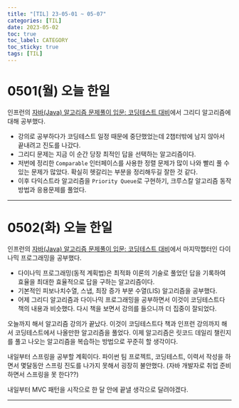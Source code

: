 ```yaml
---
title: "[TIL] 23-05-01 ~ 05-07"
categories: [TIL]
date: 2023-05-02
toc: true
toc_label: CATEGORY
toc_sticky: true
tags: [TIL]
---
```


# 0501(월) 오늘 한일

인프런의 [자바(Java) 알고리즘 문제풀이 입문: 코딩테스트 대비](https://www.inflearn.com/course/%EC%9E%90%EB%B0%94-%EC%95%8C%EA%B3%A0%EB%A6%AC%EC%A6%98-%EB%AC%B8%EC%A0%9C%ED%92%80%EC%9D%B4-%EC%BD%94%ED%85%8C%EB%8C%80%EB%B9%84/dashboard)에서 그리디 알고리즘에 대해 공부했다.

- 강의로 공부하다가 코딩테스트 일정 때문에 중단했었는데 2챕터밖에 남지 않아서 끝내려고 진도를 나갔다.
- 그리디 문제는 지금 이 순간 당장 최적인 답을 선택하는 알고리즘이다.
- 저번에 정리한 `Comparable` 인터페이스를 사용한 정렬 문제가 많이 나와 빨리 풀 수 있는 문제가 많았다. 확실히 헷갈리는 부분을 정리해두길 잘한 것 같다.
- 이후 다익스트라 알고리즘을 `Priority Queue`로 구현하기, 크루스칼 알고리즘 동작 방법과 응용문제를 풀었다.

---

# 0502(화) 오늘 한일

인프런의 [자바(Java) 알고리즘 문제풀이 입문: 코딩테스트 대비](https://www.inflearn.com/course/%EC%9E%90%EB%B0%94-%EC%95%8C%EA%B3%A0%EB%A6%AC%EC%A6%98-%EB%AC%B8%EC%A0%9C%ED%92%80%EC%9D%B4-%EC%BD%94%ED%85%8C%EB%8C%80%EB%B9%84/dashboard)에서 마지막챕터인 다이나믹 프로그래밍을 공부했다.

- 다이나믹 프로그래밍(동적 계획법)은 최적화 이론의 기술로 풀었던 답을 기록하여 효율을 최대한 효율적으로 답을 구하는 알고리즘이다.
- 기본적인 피보나치수열, 스냅, 최장 증가 부분 수열(LIS) 알고리즘을 공부했다.
- 어제 그리디 알고리즘과 다이나믹 프로그래밍을 공부하면서 이것이 코딩테스트다 책의 내용과 비슷했다.
다시 책을 보면서 강의를 들으니까 더 집중이 잘되었다.

오늘까지 해서 알고리즘 강의가 끝났다. 이것이 코딩테스트다 책과 인프런 강의까지 해서 코딩테스트에서 나올만한 알고리즘을 풀었다. 이제 알고리즘은 릿코드 데일리 챌린지를 풀고 나오는 알고리즘을 복습하는 방법으로 꾸준히 할 생각이다.

내일부터 스프링을 공부할 계획이다. 파이썬 팀 프로젝트, 코딩테스트, 이력서 작성을 하면서 몇달동안 스프링 진도를 나가지 못해서 굉장히 불안했다. (자바 개발자로 취업 준비하면서 스프링을 못 한다??)

내일부터 MVC 패턴을 시작으로 한 달 안에 끝낼 생각으로 달려야겠다.

---
